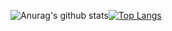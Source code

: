 <!-- ### Hi there 👋 -->

<!-- [![Anurag's github stats](https://github-readme-stats.vercel.app/api?username=kyu08)](https://github.com/anuraghazra/github-readme-stats) -->
![Anurag's github stats](https://github-readme-stats.vercel.app/api?username=kyu08&count_private=true)[![Top Langs](https://github-readme-stats.vercel.app/api/top-langs/?username=kyu08&layout=compact)](https://github.com/anuraghazra/github-readme-stats)

<!--
**kyu08/kyu08** is a ✨ _special_ ✨ repository because its `README.md` (this file) appears on your GitHub profile.

Here are some ideas to get you started:

- 🔭 I’m currently working on ...
- 🌱 I’m currently learning ...
- 👯 I’m looking to collaborate on ...
- 🤔 I’m looking for help with ...
- 💬 Ask me about ...
- 📫 How to reach me: ...
- 😄 Pronouns: ...
- ⚡ Fun fact: ...
-->
